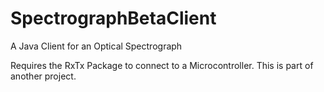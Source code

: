 # SpectrographBetaClient
A Java Client for an Optical Spectrograph

Requires the RxTx Package to connect to a Microcontroller. This is part of another project.
